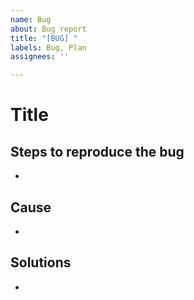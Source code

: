 ```yaml
---
name: Bug
about: Bug report
title: "[BUG] "
labels: Bug, Plan
assignees: ''

---
```


# Title

## Steps to reproduce the bug
- 

## Cause
- 

## Solutions
-
